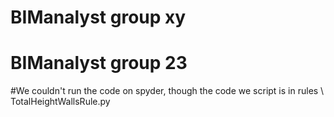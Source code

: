 # BIManalyst group xy
# BIManalyst group 23

#We couldn't run the code on spyder, though the code we script is in rules \ TotalHeightWallsRule.py
